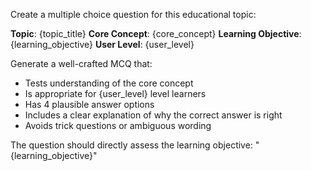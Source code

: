 Create a multiple choice question for this educational topic:

**Topic**: {topic_title}
**Core Concept**: {core_concept}
**Learning Objective**: {learning_objective}
**User Level**: {user_level}

Generate a well-crafted MCQ that:
- Tests understanding of the core concept
- Is appropriate for {user_level} level learners
- Has 4 plausible answer options
- Includes a clear explanation of why the correct answer is right
- Avoids trick questions or ambiguous wording

The question should directly assess the learning objective: "{learning_objective}"
